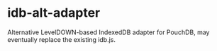 idb-alt-adapter
====================

Alternative LevelDOWN-based IndexedDB adapter for PouchDB, may eventually replace the existing idb.js.
